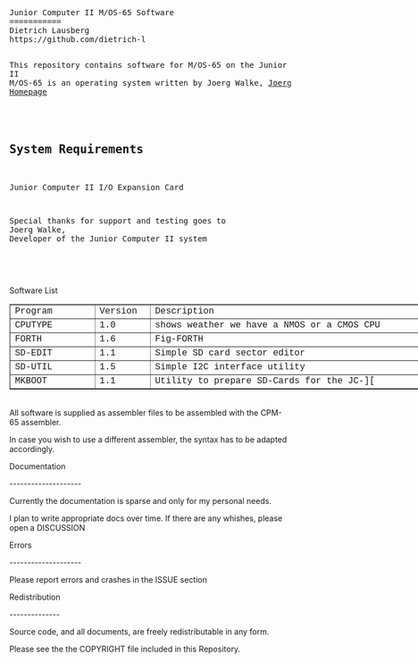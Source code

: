 <html>
  <head>
    <meta http-equiv="content-type" content="text/html; charset=windows-1252">
    <link rel="alternate stylesheet" type="text/css" href="resource://gre-resources/plaintext.css">
  </head>
  <body>
    <pre>Junior Computer II M/OS-65 Software
===========
Dietrich Lausberg <lausbergd@gmail.com>
https://github.com/dietrich-l

This repository contains software for M/OS-65 on the Junior Computer II <br>M/OS-65 is an operating system written by Joerg Walke, [Joergs Homepage](https://old-computer-tech.net/junior-computer/)

<br>System Requirements
--------------------------

Junior Computer II
I/O Expansion Card

Special thanks for support and testing goes to <br>Joerg Walke, Developer of the Junior Computer II system

<br>
</pre><a title="Software List" a=""> Software List
      <table style="width: 809px;" border="1">
        <tbody>
          <tr>
            <td style="width: 140.383px;"><span style="font-family: Courier New,Courier,monospace;">Program<br>
              </span></td>
            <td style="margin-left: 90px; width: 83.65px;"><span style="font-family: Courier New,Courier,monospace;">Version<br>
              </span></td>
            <td style="width: 575px; margin-left: -100px;"><span style="font-family: Courier New,Courier,monospace;">Description<br>
              </span></td>
          </tr>
          <tr>
            <td><span style="font-family: Courier New,Courier,monospace;">CPUTYPE<br>
              </span></td>
            <td><span style="font-family: Courier New,Courier,monospace;">1.0<br>
              </span></td>
            <td><span style="font-family: Courier New,Courier,monospace;">shows
                weather we have a NMOS or a CMOS CPU<br>
              </span></td>
          </tr>
          <tr>
            <td><span style="font-family: Courier New,Courier,monospace;">FORTH<br>
              </span></td>
            <td><span style="font-family: Courier New,Courier,monospace;">1.6<br>
              </span></td>
            <td><span style="font-family: Courier New,Courier,monospace;">Fig-FORTH
                <br>
              </span></td>
          </tr>
          <tr>
            <td><span style="font-family: Courier New,Courier,monospace;">SD-EDIT<br>
              </span></td>
            <td><span style="font-family: Courier New,Courier,monospace;">1.1<br>
              </span></td>
            <td><span style="font-family: Courier New,Courier,monospace;">Simple
                SD card sector editor<br>
              </span></td>
          </tr>
                    <tr>
            <td><span style="font-family: Courier New,Courier,monospace;">SD-UTIL<br>
              </span></td>
            <td><span style="font-family: Courier New,Courier,monospace;"> 1.5<br>
              </span></td>
            <td><span style="font-family: Courier New,Courier,monospace;">Simple I2C interface utility <br>
              </span></td>
          </tr>
          <tr>
            <td><span style="font-family: Courier New,Courier,monospace;"> MKBOOT<br>
              </span></td>
            <td><span style="font-family: Courier New,Courier,monospace;"> 1.1<br>
              </span></td>
            <td><span style="font-family: Courier New,Courier,monospace;"> Utility to prepare SD-Cards for the JC-][<br>
              </span></td>
          </tr>
                   </tr>
        </tbody>
      </table>
      &nbsp; <br>
      All software is supplied as assembler files to be assembled with the
      CPM-65 assembler. <br>
    </a>
    <p><a title="Software List" a=""> In case you wish to use a different
        assembler, the syntax has to be adapted accordingly. <br>
      </a></p>
    <p><a title="Software List" a=""> Documentation <br>
      </a></p>
    <p><a title="Software List" a="">-------------------- <br>
      </a></p>
    <p><a title="Software List" a="">Currently the documentation is
        sparse and only for my personal needs. </a></p>
    <p><a title="Software List" a=""> I plan to write appropriate docs over
        time. If there are any whishes, please open a DISCUSSION <br>
      </a></p>
    <p><a title="Software List" a=""> Errors</a></p>
    <p><a title="Software List" a=""> -------------------- <br>
      </a></p>
    <p><a title="Software List" a="">Please report errors and crashes in the ISSUE section <br>
      </a></p>
    <p><a title="Software List" a=""> Redistribution <br>
      </a></p>
    <p><a title="Software List" a="">-------------- <br>
      </a></p>
    <p><a title="Software List" a=""> Source code, and all documents, are freely
        redistributable in any form. <br>
      </a></p>
    <p><a title="Software List" a="">Please see the the COPYRIGHT file included
        in this Repository. </a> </p>
  </body>
</html>
